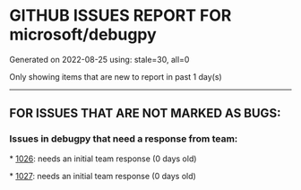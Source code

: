 
# GITHUB ISSUES REPORT FOR microsoft/debugpy


Generated on 2022-08-25 using: stale=30, all=0


Only showing items that are new to report in past 1 day(s)


---

## FOR ISSUES THAT ARE NOT MARKED AS BUGS:


### Issues in debugpy that need a response from team:


\* [1026](https://github.com/microsoft/debugpy/issues/1026 "Debugger sometimes looks stuck with embedded interpreter"): needs an initial team response (0 days old)

\* [1027](https://github.com/microsoft/debugpy/issues/1027 "unable to debug python program"): needs an initial team response (0 days old)
